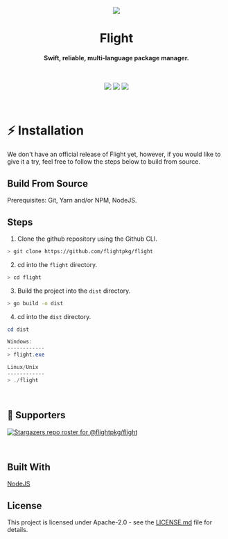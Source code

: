 <p align="center">
  <img src="https://raw.githubusercontent.com/flightpkg/flight/main/assets/transparent.png" />
</p>

<h1 align="center">Flight</h1>
<h4 align="center">Swift, reliable, multi-language package manager.</h4>
<br>

<p align="center">
<img src="https://img.shields.io/github/go-mod/go-version/flightpkg/flight/golang?color=blue&label=Go&style=flat-square">
<img src="https://img.shields.io/github/commit-activity/m/flightpkg/flight/golang?color=blue&style=flat-square"/>
<img src="https://img.shields.io/github/repo-size/flightpkg/flight?color=blue&style=flat-square">
</p>
<br>

# :zap: Installation

We don't have an official release of Flight yet, however, if you would like to give it a try, feel free to follow the steps below to build from source.
<br>

## Build From Source
Prerequisites: Git, Yarn and/or NPM, NodeJS.

## Steps

1. Clone the github repository using the Github CLI.

```bash
> git clone https://github.com/flightpkg/flight
```

2. cd into the `flight` directory.

```bash
> cd flight
```

3. Build the project into the `dist` directory.

```bash
> go build -o dist
```
4. cd into the `dist` directory.
```powershell
cd dist
```

```powershell
Windows:
------------
> flight.exe

Linux/Unix
------------
> ./flight
```
<br>


## :clap: Supporters

[![Stargazers repo roster for @flightpkg/flight](https://reporoster.com/stars/flightpkg/flight)](https://github.com/flightpkg/flight/stargazers)

<br>

## Built With

[NodeJS](https://nodejs.org/)

## License

This project is licensed under Apache-2.0 - see the [LICENSE.md](LICENSE) file for details.
